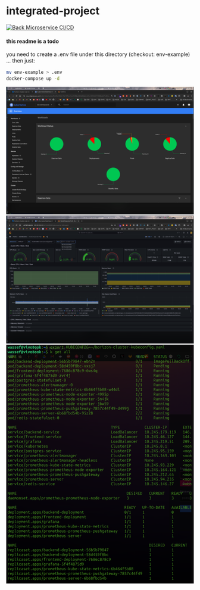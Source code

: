# integrated-project

[![Back Microservice CI/CD](https://github.com/ihebriahi-horizon/integrated-project/actions/workflows/back.yml/badge.svg)](https://github.com/ihebriahi-horizon/integrated-project/actions/workflows/back.yml)

#### this readme is a todo

you need to create a .env file under this directory (checkout: env-example) ... then just:

```sh
mv env-example > .env
docker-compose up -d
```

![K8s dashboard](./images/dashboard.png)
![Grafana Dashboard](./images/grafana_prom.png)
![All Resources](./images/all.png)
